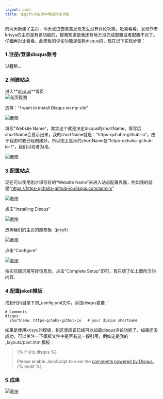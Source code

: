 ```yaml
---
layout: post
title: 在github主页中增加评论功能
--- 
```


前两天新建了主页，今天点进去瞧瞧发现怎么没有评论功能，赶紧看看，发现作者krisyu的主页是有该功能的，那我知道是我还有地方没完成配置或者配置不对了。
仔细再对比看看，此模板的评论功能是依赖disqus的，现在记下实现步骤：

### 1.注册/登录disqus账号  

过程略...  

  
### 2.创建站点  

进入**[disqus](https://disqus.com/)**首页：  
![首页截图](/images/2018-09-17-disqus/index.png)  

选择："I want to install Disqus on my site"  
  
![截图](/images/2018-09-17-disqus/getStarted.png)  
  
填写"Website Name"，其实这个就是决定disqus的shortName，填写后shortName会显示出来，我的shortName就是："https-qchaha-github-io"，由于截图时我已经创建好，所以图上显示的shortName是"https-qchaha-github-io-1"，我们以前者为准。  
  
![截图](/images/2018-09-17-disqus/createNewSite.png)  

### 3.配置站点  

现在可以使用刚才填写好的“Website Name”来进入站点配置界面，例如我的就是"https://https-qchaha-github-io.disqus.com/admin/"  
    
![截图](/images/2018-09-17-disqus/webSiteAdmin.png)  
  
点击"Installing Disqus"  

![截图](/images/2018-09-17-disqus/webSitePlatform.png)  

选择我们的主页的原模板（jekyll）

![截图](/images/2018-09-17-disqus/jekyllInstall.png)  

点击"Configure"  

![截图](/images/2018-09-17-disqus/configureDisqus.png) 

按实际情况填写好信息后，点击"Complete Setup"即可，我只填了如上图所示的内容。  

### 4.配置jekell模板  

找到代码目录下的_config.yml文件，添加disqus变量：  
```
# Comments
disqus:
  shortname: https-qchaha-github-io   # your disqus shortname
```
  
如果是使用krisyu的模板，到这里应该已经可以加载disqus评论功能了，如果还没成功，可以关注一下模板文件中是否有这一段引用，例如这是我的_layouts/post.html模板：  
   
>    {% if site.disqus %}
>    <div id="disqus_thread">
>      <script>
>        var disqus_config = function () {
>          this.page.url = '{{ page.url | absolute_url }}';
>          this.page.identifier = '{{ page.url | absolute_url }}';
>        };
>        (function() {
>          var d = document, s = d.createElement('script');
>          s.src = 'https://{{ site.disqus.shortname }}.disqus.com/embed.js';
>          s.setAttribute('data-timestamp', +new Date());
>          (d.head || d.body).appendChild(s);
>        })();
>      </script>
>      <noscript>Please enable JavaScript to view the <a href="https://disqus.com/?ref_noscript" rel="nofollow">comments powered by      Disqus.</a></noscript>
>    {% endif %}
>    </div>


### 5.成果  

![截图](/images/2018-09-17-disqus/example.png) 

